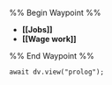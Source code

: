 %% Begin Waypoint %%
- **[[Jobs]]**
- **[[Wage work]]**

%% End Waypoint %%

```dataviewjs
await dv.view("prolog");
```